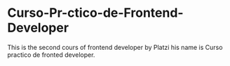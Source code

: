 # Curso-Pr-ctico-de-Frontend-Developer
This is the second cours of frontend developer by Platzi his name is Curso practico de fronted developer.
